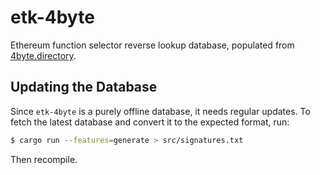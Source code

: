 etk-4byte
=========

Ethereum function selector reverse lookup database, populated from [4byte.directory](https://www.4byte.directory/).

## Updating the Database

Since `etk-4byte` is a purely offline database, it needs regular updates. To fetch the latest database and convert it to the expected format, run:

```bash
$ cargo run --features=generate > src/signatures.txt
```

Then recompile.
